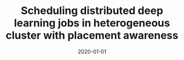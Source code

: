 ---
title: "Scheduling distributed deep learning jobs in heterogeneous cluster with placement awareness"
collection: publications
permalink: /publication/2020-01-01
date: 2020-01-01
category: conferences
venue: 'Proceedings of the 12th Asia-Pacific Symposium on Internetware'
citation: 'Li, Qingping; Xu, Jingwei; Cao, Chun;. (2020). Scheduling distributed deep learning jobs in heterogeneous cluster with placement awareness. Proceedings of the 12th Asia-Pacific Symposium on Internetware. pp. 217-228'
---